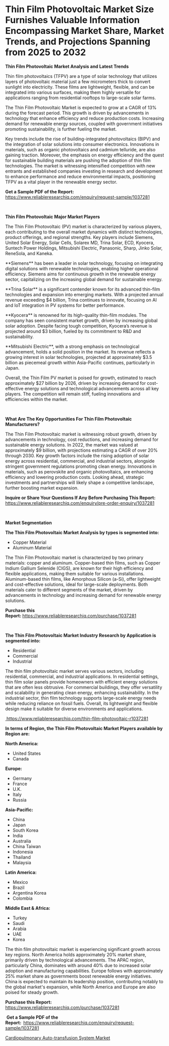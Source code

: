 <p><h1>Thin Film Photovoltaic Market Size Furnishes Valuable Information Encompassing Market Share, Market Trends, and Projections Spanning from 2025 to 2032</h1></p><p><strong>Thin Film Photovoltaic Market Analysis and Latest Trends</strong></p>
<p><p>Thin film photovoltaics (TFPV) are a type of solar technology that utilizes layers of photovoltaic material just a few micrometers thick to convert sunlight into electricity. These films are lightweight, flexible, and can be integrated into various surfaces, making them highly versatile for applications ranging from residential rooftops to large-scale solar farms.</p><p>The Thin Film Photovoltaic Market is expected to grow at a CAGR of 13% during the forecast period. This growth is driven by advancements in technology that enhance efficiency and reduce production costs. Increasing demand for renewable energy sources, coupled with government initiatives promoting sustainability, is further fueling the market. </p><p>Key trends include the rise of building-integrated photovoltaics (BIPV) and the integration of solar solutions into consumer electronics. Innovations in materials, such as organic photovoltaics and cadmium telluride, are also gaining traction. Moreover, the emphasis on energy efficiency and the quest for sustainable building materials are pushing the adoption of thin film technologies. The market is witnessing intensified competition with new entrants and established companies investing in research and development to enhance performance and reduce environmental impacts, positioning TFPV as a vital player in the renewable energy sector.</p></p>
<p><strong>Get a Sample PDF of the Report:&nbsp;</strong> <a href="https://www.reliableresearchiq.com/enquiry/request-sample/1037281?utm_campaign=3318&utm_medium=2&utm_source=Github&utm_content=ia&utm_term=21032025&utm_id=thin-film-photovoltaic">https://www.reliableresearchiq.com/enquiry/request-sample/1037281</a></p>
<p>&nbsp;</p>
<p><strong>Thin Film Photovoltaic Major Market Players</strong></p>
<p><p>The Thin Film Photovoltaic (PV) market is characterized by various players, each contributing to the overall market dynamics with distinct technologies, product offerings, and regional strengths. Key players include Siemens, United Solar Energy, Solar Cells, Solarex MD, Trina Solar, ECD, Kyocera, Suntech Power Holdings, Mitsubishi Electric, Panasonic, Sharp, Jinko Solar, ReneSola, and Kaneka.</p><p>**Siemens** has been a leader in solar technology, focusing on integrating digital solutions with renewable technologies, enabling higher operational efficiency. Siemens aims for continuous growth in the renewable energy sector, capitalizing on the increasing global demand for sustainable energy.</p><p>**Trina Solar** is a significant contender known for its advanced thin-film technologies and expansion into emerging markets. With a projected annual revenue exceeding $4 billion, Trina continues to innovate, focusing on AI and IoT integration in PV systems for better performance.</p><p>**Kyocera** is renowned for its high-quality thin-film modules. The company has seen consistent market growth, driven by increasing global solar adoption. Despite facing tough competition, Kyocera’s revenue is projected around $3 billion, fueled by its commitment to R&D and sustainability.</p><p>**Mitsubishi Electric**, with a strong emphasis on technological advancement, holds a solid position in the market. Its revenue reflects a growing interest in solar technologies, projected at approximately $3.5 billion as piecemeal growth within Asia-Pacific continues, particularly in Japan.</p><p>Overall, the Thin Film PV market is poised for growth, estimated to reach approximately $27 billion by 2026, driven by increasing demand for cost-effective energy solutions and technological advancements across all key players. The competition will remain stiff, fueling innovations and efficiencies within the market.</p></p>
<p>&nbsp;</p>
<p><strong>What Are The Key Opportunities For Thin Film Photovoltaic Manufacturers?</strong></p>
<p><p>The Thin Film Photovoltaic market is witnessing robust growth, driven by advancements in technology, cost reductions, and increasing demand for sustainable energy solutions. In 2022, the market was valued at approximately $9 billion, with projections estimating a CAGR of over 20% through 2030. Key growth factors include the rising adoption of solar energy across residential, commercial, and industrial sectors, alongside stringent government regulations promoting clean energy. Innovations in materials, such as perovskite and organic photovoltaics, are enhancing efficiency and lowering production costs. Looking ahead, strategic investments and partnerships will likely shape a competitive landscape, further boosting market expansion.</p></p>
<p><strong>Inquire or Share Your Questions If Any Before Purchasing This Report:</strong> <a href="https://www.reliableresearchiq.com/enquiry/pre-order-enquiry/1037281?utm_campaign=3318&utm_medium=2&utm_source=Github&utm_content=ia&utm_term=21032025&utm_id=thin-film-photovoltaic">https://www.reliableresearchiq.com/enquiry/pre-order-enquiry/1037281</a></p>
<p>&nbsp;</p>
<p><strong>Market Segmentation</strong></p>
<p><strong>The Thin Film Photovoltaic Market Analysis by types is segmented into:</strong></p>
<p><ul><li>Copper Material</li><li>Aluminum Material</li></ul></p>
<p><p>The Thin Film Photovoltaic market is characterized by two primary materials: copper and aluminum. Copper-based thin films, such as Copper Indium Gallium Selenide (CIGS), are known for their high efficiency and flexible applications, making them suitable for various installations. Aluminum-based thin films, like Amorphous Silicon (a-Si), offer lightweight and cost-effective solutions, ideal for large-scale deployments. Both materials cater to different segments of the market, driven by advancements in technology and increasing demand for renewable energy solutions.</p></p>
<p><strong>Purchase this Report:&nbsp;</strong><a href="https://www.reliableresearchiq.com/purchase/1037281?utm_campaign=3318&utm_medium=2&utm_source=Github&utm_content=ia&utm_term=21032025&utm_id=thin-film-photovoltaic">https://www.reliableresearchiq.com/purchase/1037281</a></p>
<p>&nbsp;</p>
<p><strong>The Thin Film Photovoltaic Market Industry Research by Application is segmented into:</strong></p>
<p><ul><li>Residential</li><li>Commercial</li><li>Industrial</li></ul></p>
<p><p>The thin film photovoltaic market serves various sectors, including residential, commercial, and industrial applications. In residential settings, thin film solar panels provide homeowners with efficient energy solutions that are often less obtrusive. For commercial buildings, they offer versatility and scalability in generating clean energy, enhancing sustainability. In the industrial sector, thin film technology supports large-scale energy needs while reducing reliance on fossil fuels. Overall, its lightweight and flexible design make it suitable for diverse environments and applications.</p></p>
<p><a href="https://www.reliableresearchiq.com/thin-film-photovoltaic-r1037281?utm_campaign=3318&utm_medium=2&utm_source=Github&utm_content=ia&utm_term=21032025&utm_id=thin-film-photovoltaic">&nbsp;https://www.reliableresearchiq.com/thin-film-photovoltaic-r1037281</a></p>
<p><strong>In terms of Region, the Thin Film Photovoltaic Market Players available by Region are:</strong></p>
<p>
    <p> <strong> North America: </strong>
        <ul>
            <li>United States</li>
            <li>Canada</li>
        </ul>
        </p> 
    <p> <strong> Europe: </strong>
        <ul>
            <li>Germany</li>
            <li>France</li>
            <li>U.K.</li>
            <li>Italy</li>
            <li>Russia</li>
        </ul>
        </p> 
    <p> <strong> Asia-Pacific: </strong>
        <ul>
            <li>China</li>
            <li>Japan</li>
            <li>South Korea</li>
            <li>India</li>
            <li>Australia</li>
            <li>China Taiwan</li>
            <li>Indonesia</li>
            <li>Thailand</li>
            <li>Malaysia</li>
        </ul>
        </p> 
    <p> <strong> Latin America: </strong>
        <ul>
            <li>Mexico</li>
            <li>Brazil</li>
            <li>Argentina Korea</li>
            <li>Colombia</li>
        </ul>
        </p> 
    <p> <strong> Middle East & Africa: </strong>
        <ul>
            <li>Turkey</li>
            <li>Saudi</li>
            <li>Arabia</li>
            <li>UAE</li>
            <li>Korea</li>
        </ul>
    </p>
    </p>
<p><p>The thin film photovoltaic market is experiencing significant growth across key regions. North America holds approximately 20% market share, primarily driven by technological advancements. The APAC region, particularly China, dominates with around 40% due to increased solar adoption and manufacturing capabilities. Europe follows with approximately 25% market share as governments boost renewable energy initiatives. China is expected to maintain its leadership position, contributing notably to the global market's expansion, while North America and Europe are also poised for steady growth.</p></p>
<p><strong>Purchase this Report: </strong><a href="https://www.reliableresearchiq.com/purchase/1037281?utm_campaign=3318&utm_medium=2&utm_source=Github&utm_content=ia&utm_term=21032025&utm_id=thin-film-photovoltaic">https://www.reliableresearchiq.com/purchase/1037281</a></p>
<p>&nbsp;<strong>Get a Sample PDF of the Report:&nbsp;&nbsp;</strong><a href="https://www.reliableresearchiq.com/enquiry/request-sample/1037281?utm_campaign=3318&utm_medium=2&utm_source=Github&utm_content=ia&utm_term=21032025&utm_id=thin-film-photovoltaic">https://www.reliableresearchiq.com/enquiry/request-sample/1037281</a></p>
<p><strong></strong></p>
<p><p><a href="https://github.com/shamyzinniwl/Market-Research-Report-List-1/blob/main/cardiopulmonary-auto-transfusion-system-market.md?utm_campaign=3318&utm_medium=2&utm_source=Github&utm_content=ia&utm_term=21032025&utm_id=thin-film-photovoltaic">Cardiopulmonary Auto-transfusion System Market</a></p></p>